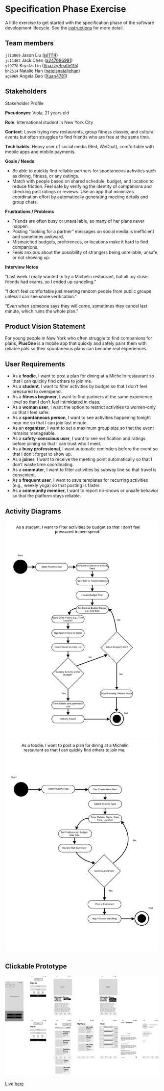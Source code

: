 # Specification Phase Exercise

A little exercise to get started with the specification phase of the software development lifecycle. See the [instructions](instructions.md) for more detail.

## Team members

`jl13869` Jason Liu ([jsl1114](https://github.com/jsl1114))  
`jc11462` Jack Chen ([a247686991](https://github.com/a247686991))  
`yl9778` Krystal Lin ([SnazzyBeatle115](https://github.com/SnazzyBeatle115))  
`bh2514` Natalie Han ([nateisnataliehan](https://github.com/nateisnataliehan))  
`ag8969` Angela Gao ([Xuan4781](https://github.com/Xuan4781))  

## Stakeholders

Stakeholder Profile

**Pseudonym**: Viola, 21 years old

**Role**: International student in New York City

**Context**: Loves trying new restaurants, group fitness classes, and cultural events but often struggles to find friends who are free at the same time.

**Tech habits**: Heavy user of social media (Red, WeChat), comfortable with mobile apps and mobile payments.

**Goals / Needs**
- Be able to quickly find reliable partners for spontaneous activities such as dining, fitness, or any outings.
- Match with people based on shared schedule, budget, and location to reduce friction.
Feel safe by verifying the identity of companions and checking past ratings or reviews.
Use an app that minimizes coordination effort by automatically generating meeting details and group chats.

**Frustrations / Problems**

- Friends are often busy or unavailable, so many of her plans never happen.
- Posting “looking for a partner” messages on social media is inefficient and sometimes awkward.
- Mismatched budgets, preferences, or locations make it hard to find companions.
- Feels anxious about the possibility of strangers being unreliable, unsafe, or not showing up.

**Interview Notes**

“Last week I really wanted to try a Michelin restaurant, but all my close friends had exams, so I ended up canceling.”

“I don’t feel comfortable just meeting random people from public groups unless I can see some verification.”

“Even when someone says they will come, sometimes they cancel last minute, which ruins the whole plan.”


## Product Vision Statement

For young people in New York who often struggle to find companions for plans, **PlusOne** is a mobile app that quickly and safely pairs them with reliable pals so their spontaneous plans can become real experiences.

## User Requirements

- As a **foodie**, I want to post a plan for dining at a Michelin restaurant so that I can quickly find others to join me.
- As a **student**, I want to filter activities by budget so that I don’t feel pressured to overspend.
- As a **fitness beginner**, I want to find partners at the same experience level so that I don’t feel intimidated in class.
- As a **woman user**, I want the option to restrict activities to women-only so that I feel safer.
- As a **spontaneous person**, I want to see activities happening tonight near me so that I can join last minute.
- As an **organizer**, I want to set a maximum group size so that the event remains manageable.
- As a **safety-conscious user**, I want to see verification and ratings before joining so that I can trust who I meet.
- As a **busy professional**, I want automatic reminders before the event so that I don’t forget to show up.
- As a **joiner**, I want to receive the meeting point automatically so that I don’t waste time coordinating.
- As a **commuter**, I want to filter activities by subway line so that travel is convenient.
- As a **frequent user**, I want to save templates for recurring activities (e.g., weekly yoga) so that posting is faster.
- As a **community member**, I want to report no-shows or unsafe behavior so that the platform stays reliable.

## Activity Diagrams
![uml1](uml1.png)
![uml2](uml2.png)

## Clickable Prototype

[![all](all.png)](https://www.figma.com/proto/uPbYvMBB8eeFcusUa9W46M/SWE-Group?node-id=1-46&t=sJfeGKN0lei3PDFN-1&scaling=scale-down&content-scaling=fixed&page-id=0%3A1&starting-point-node-id=1%3A46)

Live [here](https://www.figma.com/proto/uPbYvMBB8eeFcusUa9W46M/SWE-Group?node-id=1-46&t=sJfeGKN0lei3PDFN-1&scaling=scale-down&content-scaling=fixed&page-id=0%3A1&starting-point-node-id=1%3A46)
